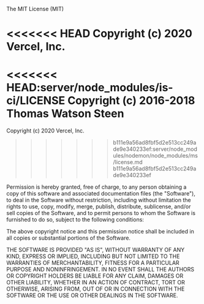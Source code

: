 The MIT License (MIT)

<<<<<<< HEAD
Copyright (c) 2020 Vercel, Inc.
=======
<<<<<<< HEAD:server/node_modules/is-ci/LICENSE
Copyright (c) 2016-2018 Thomas Watson Steen
=======
Copyright (c) 2020 Vercel, Inc.
>>>>>>> b111e9a56ad8fbf5d2e513cc249ade9e340233ef:server/node_modules/nodemon/node_modules/ms/license.md
>>>>>>> b111e9a56ad8fbf5d2e513cc249ade9e340233ef

Permission is hereby granted, free of charge, to any person obtaining a copy
of this software and associated documentation files (the "Software"), to deal
in the Software without restriction, including without limitation the rights
to use, copy, modify, merge, publish, distribute, sublicense, and/or sell
copies of the Software, and to permit persons to whom the Software is
furnished to do so, subject to the following conditions:

The above copyright notice and this permission notice shall be included in all
copies or substantial portions of the Software.

THE SOFTWARE IS PROVIDED "AS IS", WITHOUT WARRANTY OF ANY KIND, EXPRESS OR
IMPLIED, INCLUDING BUT NOT LIMITED TO THE WARRANTIES OF MERCHANTABILITY,
FITNESS FOR A PARTICULAR PURPOSE AND NONINFRINGEMENT. IN NO EVENT SHALL THE
AUTHORS OR COPYRIGHT HOLDERS BE LIABLE FOR ANY CLAIM, DAMAGES OR OTHER
LIABILITY, WHETHER IN AN ACTION OF CONTRACT, TORT OR OTHERWISE, ARISING FROM,
OUT OF OR IN CONNECTION WITH THE SOFTWARE OR THE USE OR OTHER DEALINGS IN THE
SOFTWARE.
